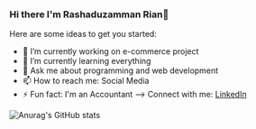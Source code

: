 ### Hi there I'm Rashaduzamman Rian👋

Here are some ideas to get you started:

- 🔭 I’m currently working on e-commerce project
- 🌱 I’m currently learning everything
- 💬 Ask me about programming and web development
- 📫 How to reach me: Social Media
- ⚡ Fun fact: I'm an Accountant
-->
Connect with me:
[LinkedIn](https://github.com/riandev)

![Anurag's GitHub stats](https://github-readme-stats.vercel.app/api?username=riandev&show_icons=true&theme=radical)
